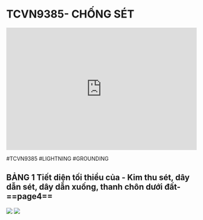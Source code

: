 # TCVN9385- CHỐNG SÉT 
<div style="position:relative;padding-top:max(60%,324px);width:100%;height:0;"><iframe style="position:absolute;border:none;width:100%;height:100%;left:0;top:0;" src="https://online.fliphtml5.com/ntjwsz/znrg/"  seamless="seamless" scrolling="no" frameborder="0" allowtransparency="true" allowfullscreen="true" ></iframe></div>

#TCVN9385 #LIGHTNING #GROUNDING 
## BẢNG 1 Tiết diện tối thiểu của - Kim thu sét, dây dẫn sét, dây dẫn xuống, thanh chôn dưới đất- ==page4==

![](https://res.cloudinary.com/dcqf82eor/image/upload/f_auto/v1747800372/jezaahmk9krr2uyeihbs.png)
![](https://res.cloudinary.com/dcqf82eor/image/upload/f_auto/v1747800398/pksrv14j9f0vgjd10kyw.png)
